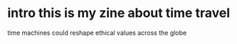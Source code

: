  # intro this is my zine about time travel 
time machines could reshape ethical values across the globe
